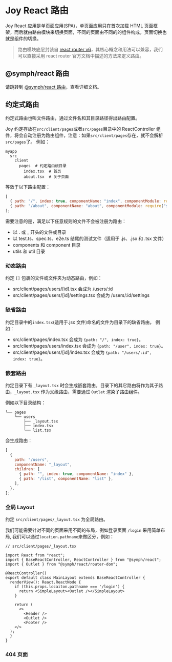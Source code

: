 # Joy React 路由

Joy React 应用是单页面应用(SPA)，单页面应用只在首次加载 HTML 页面框架，而后就由路由模块来切换页面，不同的页面由不同的的组件构成，页面切换也就是组件的切换。

> 路由模块底层封装自 [react router v6](https://reactrouter.com/)，其核心概念和用法可以兼容，我们可以直接采用 react router 官方文档中描述的方法来定义路由。

## @symph/react 路由

请跳转到 [@symph/react 路由](/react/basic/react-router)，查看详细文档。

## 约定式路由

约定式路由也叫文件路由，通过文件名和其目录路径得出路由配置。

Joy 约定存放在`src/client/pages`或者`src/pages`目录中的 ReactController 组件，将会自动注册为路由组件，注意：如果`src/client/pages`存在，就不会解析`src/pages`了。
例如：

```shell
myapp
  src
    client
      pages  # 约定路由根目录
        index.tsx  # 首页
        about.tsx  # 关于页面
```

等效于以下路由配置：

```js
[
  { path: "/", index: true, componentName: "index", componentModule: require("src/client/pages/index") },
  { path: "/about", componentName: "about", componentModule: require("src/client/pages/about") },
];
```

需要注意的是，满足以下任意规则的文件不会被注册为路由：

- 以 . 或 \_ 开头的文件或目录
- 以 test.ts、spec.ts、e2e.ts 结尾的测试文件（适用于 .js、.jsx 和 .tsx 文件）
- components 和 component 目录
- utils 和 util 目录

### 动态路由

约定 `[]` 包裹的文件或文件夹为动态路由，例如：

- src/client/pages/users/[id].tsx 会成为 /users/:id
- src/client/pages/users/[id]/settings.tsx 会成为 /users/:id/settings

### 缺省路由

约定目录中的`index.tsx`(适用于.jsx 文件)命名的文件为目录下的缺省路由， 例如：

- src/client/pages/index.tsx 会成为 `{path: "/", index: true}`。
- src/client/pages/users/index.tsx 会成为 `{path: "/user", index: true}`。
- src/client/pages/users/[id]/index.tsx 会成为 `{path: "/users/:id", index: true}`。

### 嵌套路由

约定目录下有 `_layout.tsx` 时会生成嵌套路由，目录下的其它路由将作为其子路由，`_layout.tsx` 作为父级路由，需要通过 `Outlet` 渲染子路由组件。

例如以下目录结构：

```text
└── pages
    └── users
        ├── _layout.tsx
        ├── index.tsx
        └── list.tsx
```

会生成路由：

```js
[
  {
    path: "/users",
    componentName: "_layout",
    children: [
      { path: "", index: true, componentName: "index" },
      { path: "/list", componentName: "list" },
    ],
  },
];
```

### 全局 Layout

约定 `src/client/pages/_layout.tsx` 为全局路由。

我们可能需要针对不同的页面采用不同的布局，例如登录页面 `/login` 采用简单布局, 我们可以通过`location.pathname`来做区分，例如：

```tsx
// src/client/pages/_layout.tsx

import React from "react";
import { BaseReactController, ReactController } from "@symph/react";
import { Outlet } from "@symph/react/router-dom";

@ReactController()
export default class MainLayout extends BaseReactController {
  renderView(): React.ReactNode {
    if (this.props.locaiton.pathname === '/login') {
      return <SimpleLayout><Outlet /></SimpleLayout>
    }
    
    return (
      <>
        <Header />
        <Outlet />
        <Footer />
    </>
  );
  }
}
```

### 404 页面


